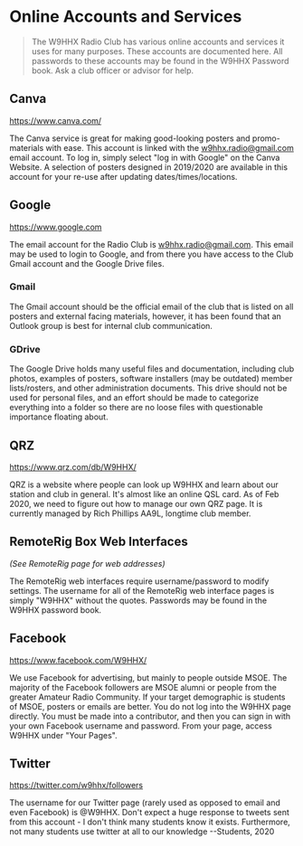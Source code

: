# Online Accounts and Services

> The W9HHX Radio Club has various online accounts and services it uses for many purposes. These accounts are documented here. All passwords to these accounts may be found in the W9HHX Password book. Ask a club officer or advisor for help.

## Canva

https://www.canva.com/

The Canva service is great for making good-looking posters and promo-materials with ease. This account is linked with the w9hhx.radio@gmail.com email account. To log in, simply select "log in with Google" on the Canva Website. A selection of posters designed in 2019/2020 are available in this account for your re-use after updating dates/times/locations.

## Google

https://www.google.com

The email account for the Radio Club is w9hhx.radio@gmail.com. This email may be used to login to Google, and from there you have access to the Club Gmail account and the Google Drive files. 

### Gmail

The Gmail account should be the official email of the club that is listed on all posters and external facing materials, however, it has been found that an Outlook group is best for internal club communication.

### GDrive

The Google Drive holds many useful files and documentation, including club photos, examples of posters, software installers (may be outdated) member lists/rosters, and other administration documents. This drive should not be used for personal files, and an effort should be made to categorize everything into a folder so there are no loose files with questionable importance floating about.

## QRZ

https://www.qrz.com/db/W9HHX/

QRZ is a website where people can look up W9HHX and learn about our station and club in general. It's almost like an online QSL card. As of Feb 2020, we need to figure out how to manage our own QRZ page. It is currently managed by Rich Phillips AA9L, longtime club member.

## RemoteRig Box Web Interfaces

*(See RemoteRig page for web addresses)*

The RemoteRig web interfaces require username/password to modify settings. The username for all of the RemoteRig web interface pages is simply "W9HHX" without the quotes. Passwords may be found in the W9HHX password book.

## Facebook

https://www.facebook.com/W9HHX/

We use Facebook for advertising, but mainly to people outside MSOE. The majority of the Facebook followers are MSOE alumni or people from the greater Amateur Radio Community. If your target demographic is students of MSOE, posters or emails are better. You do not log into the W9HHX page directly. You must be made into a contributor, and then you can sign in with your own Facebook username and password. From your page, access W9HHX under "Your Pages". 

## Twitter

https://twitter.com/w9hhx/followers

The username for our Twitter page (rarely used as opposed to email and even Facebook) is @W9HHX. Don't expect a huge response to tweets sent from this account - I don't think many students know it exists. Furthermore, not many students use twitter at all to our knowledge --Students, 2020